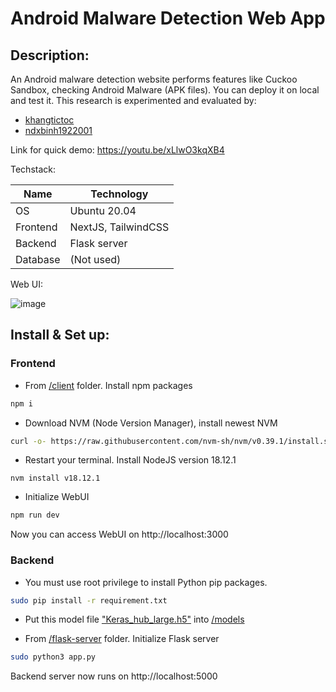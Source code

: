 # Android Malware Detection Web App

## Description:

An Android malware detection website performs features like Cuckoo Sandbox, checking Android Malware (APK files). You can deploy it on local and test it. This research is experimented and evaluated by:

- [khangtictoc](https://github.com/khangtictoc)
- [ndxbinh1922001](https://github.com/ndxbinh1922001)

Link for quick demo: https://youtu.be/xLlwO3kqXB4

Techstack:

| Name | Technology | 
|-- | -- | 
| OS | Ubuntu 20.04 |
| Frontend | NextJS, TailwindCSS |
| Backend | Flask server | 
| Database | (Not used) | 

Web UI:  

![image](https://github.com/khangtictoc/Thesis-Demo/assets/48288606/29b5c054-722e-4dac-984e-95ef68dab1d0)


## Install & Set up:


### Frontend

- From <a href="/client/">/client</a> folder. Install npm packages

```bash
npm i
```

- Download NVM (Node Version Manager), install newest NVM 

```bash
curl -o- https://raw.githubusercontent.com/nvm-sh/nvm/v0.39.1/install.sh | bash
```

- Restart your terminal. Install NodeJS version 18.12.1

```
nvm install v18.12.1
```

- Initialize WebUI

```bash
npm run dev
```

Now you can access WebUI on http://localhost:3000

### Backend

- You must use root privilege to install Python pip packages.

```bash
sudo pip install -r requirement.txt
```

- Put this model file ["Keras_hub_large.h5"](https://github.com/khangtictoc/Thesis.Text_base_Android_malware_classification.Model/blob/main/Output%20Model/Keras_hub_large.h5) into <a href="/flask-server/models/">/models</a> 

- From <a href="/flask-server/">/flask-server</a> folder. Initialize Flask server

```bash
sudo python3 app.py
```

Backend server now runs on http://localhost:5000
